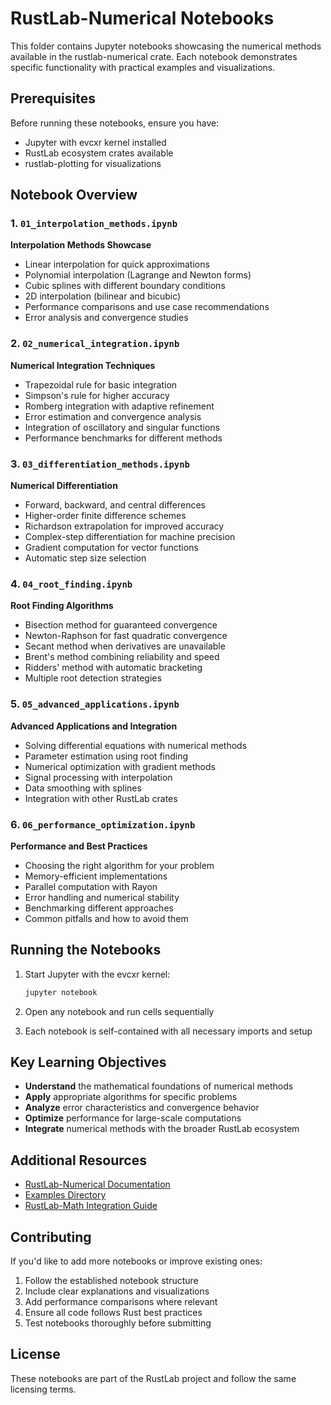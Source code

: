 # RustLab-Numerical Notebooks

This folder contains Jupyter notebooks showcasing the numerical methods available in the rustlab-numerical crate. Each notebook demonstrates specific functionality with practical examples and visualizations.

## Prerequisites

Before running these notebooks, ensure you have:
- Jupyter with evcxr kernel installed
- RustLab ecosystem crates available
- rustlab-plotting for visualizations

## Notebook Overview

### 1. `01_interpolation_methods.ipynb`
**Interpolation Methods Showcase**
- Linear interpolation for quick approximations
- Polynomial interpolation (Lagrange and Newton forms)
- Cubic splines with different boundary conditions
- 2D interpolation (bilinear and bicubic)
- Performance comparisons and use case recommendations
- Error analysis and convergence studies

### 2. `02_numerical_integration.ipynb`
**Numerical Integration Techniques**
- Trapezoidal rule for basic integration
- Simpson's rule for higher accuracy
- Romberg integration with adaptive refinement
- Error estimation and convergence analysis
- Integration of oscillatory and singular functions
- Performance benchmarks for different methods

### 3. `03_differentiation_methods.ipynb`
**Numerical Differentiation**
- Forward, backward, and central differences
- Higher-order finite difference schemes
- Richardson extrapolation for improved accuracy
- Complex-step differentiation for machine precision
- Gradient computation for vector functions
- Automatic step size selection

### 4. `04_root_finding.ipynb`
**Root Finding Algorithms**
- Bisection method for guaranteed convergence
- Newton-Raphson for fast quadratic convergence
- Secant method when derivatives are unavailable
- Brent's method combining reliability and speed
- Ridders' method with automatic bracketing
- Multiple root detection strategies

### 5. `05_advanced_applications.ipynb`
**Advanced Applications and Integration**
- Solving differential equations with numerical methods
- Parameter estimation using root finding
- Numerical optimization with gradient methods
- Signal processing with interpolation
- Data smoothing with splines
- Integration with other RustLab crates

### 6. `06_performance_optimization.ipynb`
**Performance and Best Practices**
- Choosing the right algorithm for your problem
- Memory-efficient implementations
- Parallel computation with Rayon
- Error handling and numerical stability
- Benchmarking different approaches
- Common pitfalls and how to avoid them

## Running the Notebooks

1. Start Jupyter with the evcxr kernel:
   ```bash
   jupyter notebook
   ```

2. Open any notebook and run cells sequentially

3. Each notebook is self-contained with all necessary imports and setup

## Key Learning Objectives

- **Understand** the mathematical foundations of numerical methods
- **Apply** appropriate algorithms for specific problems
- **Analyze** error characteristics and convergence behavior
- **Optimize** performance for large-scale computations
- **Integrate** numerical methods with the broader RustLab ecosystem

## Additional Resources

- [RustLab-Numerical Documentation](../AI_DOCUMENTATION.md)
- [Examples Directory](../examples/)
- [RustLab-Math Integration Guide](../../rustlab-math/AI_DOCUMENTATION.md)

## Contributing

If you'd like to add more notebooks or improve existing ones:
1. Follow the established notebook structure
2. Include clear explanations and visualizations
3. Add performance comparisons where relevant
4. Ensure all code follows Rust best practices
5. Test notebooks thoroughly before submitting

## License

These notebooks are part of the RustLab project and follow the same licensing terms.